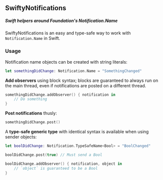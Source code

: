 ## SwiftyNotifications
##### Swift helpers around Foundation's Notification.Name

SwiftyNotifications is an easy and type-safe way to work with `Notification.Name` in Swift.

### Usage
Notification name objects can be created with string literals:
```swift
let somethingDidChange: Notification.Name = "SomethingChanged"
```

**Add observers** using block syntax; blocks are guaranteed to always run on the main thread, even if notifications are posted on a different thread.

```swift
somethingDidChange.addObserver() { notification in
	// Do something
}
```

**Post notifications** thusly:

```swift
somethingDidChange.post()
```

A **type-safe generic type** with identical syntax is available when using sender objects:

```swift
let boolDidChange: Notification.TypeSafeName<Bool> = "BoolChanged"

boolDidChange.post(true) // Must send a Bool

boolDidChange.addObserver() { notification, object in
	// `object` is guaranteed to be a Bool
}
```

